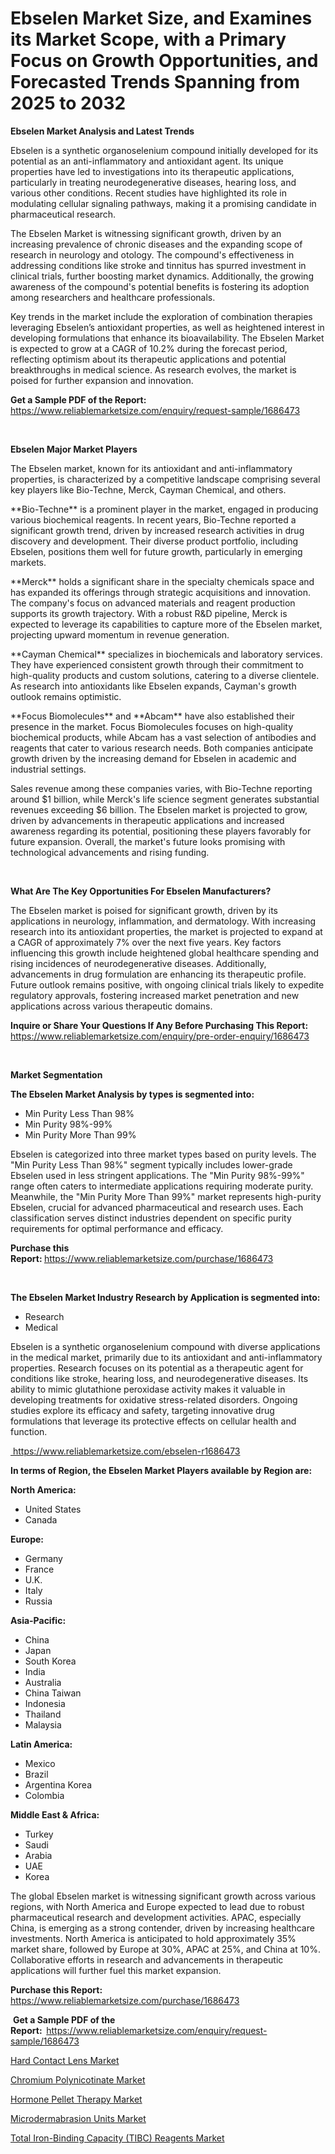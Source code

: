 <p><h1>Ebselen Market Size, and Examines its Market Scope, with a Primary Focus on Growth Opportunities, and Forecasted Trends Spanning from 2025 to 2032</h1></p><p><strong>Ebselen Market Analysis and Latest Trends</strong></p>
<p><p>Ebselen is a synthetic organoselenium compound initially developed for its potential as an anti-inflammatory and antioxidant agent. Its unique properties have led to investigations into its therapeutic applications, particularly in treating neurodegenerative diseases, hearing loss, and various other conditions. Recent studies have highlighted its role in modulating cellular signaling pathways, making it a promising candidate in pharmaceutical research.</p><p>The Ebselen Market is witnessing significant growth, driven by an increasing prevalence of chronic diseases and the expanding scope of research in neurology and otology. The compound's effectiveness in addressing conditions like stroke and tinnitus has spurred investment in clinical trials, further boosting market dynamics. Additionally, the growing awareness of the compound's potential benefits is fostering its adoption among researchers and healthcare professionals.</p><p>Key trends in the market include the exploration of combination therapies leveraging Ebselen’s antioxidant properties, as well as heightened interest in developing formulations that enhance its bioavailability. The Ebselen Market is expected to grow at a CAGR of 10.2% during the forecast period, reflecting optimism about its therapeutic applications and potential breakthroughs in medical science. As research evolves, the market is poised for further expansion and innovation.</p></p>
<p><strong>Get a Sample PDF of the Report:&nbsp;</strong> <a href="https://www.reliablemarketsize.com/enquiry/request-sample/1686473?utm_campaign=1133&utm_medium=2&utm_source=Github&utm_content=ia&utm_term=26032025&utm_id=ebselen">https://www.reliablemarketsize.com/enquiry/request-sample/1686473</a></p>
<p>&nbsp;</p>
<p><strong>Ebselen Major Market Players</strong></p>
<p><p>The Ebselen market, known for its antioxidant and anti-inflammatory properties, is characterized by a competitive landscape comprising several key players like Bio-Techne, Merck, Cayman Chemical, and others.</p><p>**Bio-Techne** is a prominent player in the market, engaged in producing various biochemical reagents. In recent years, Bio-Techne reported a significant growth trend, driven by increased research activities in drug discovery and development. Their diverse product portfolio, including Ebselen, positions them well for future growth, particularly in emerging markets.</p><p>**Merck** holds a significant share in the specialty chemicals space and has expanded its offerings through strategic acquisitions and innovation. The company's focus on advanced materials and reagent production supports its growth trajectory. With a robust R&D pipeline, Merck is expected to leverage its capabilities to capture more of the Ebselen market, projecting upward momentum in revenue generation.</p><p>**Cayman Chemical** specializes in biochemicals and laboratory services. They have experienced consistent growth through their commitment to high-quality products and custom solutions, catering to a diverse clientele. As research into antioxidants like Ebselen expands, Cayman's growth outlook remains optimistic.</p><p>**Focus Biomolecules** and **Abcam** have also established their presence in the market. Focus Biomolecules focuses on high-quality biochemical products, while Abcam has a vast selection of antibodies and reagents that cater to various research needs. Both companies anticipate growth driven by the increasing demand for Ebselen in academic and industrial settings.</p><p>Sales revenue among these companies varies, with Bio-Techne reporting around $1 billion, while Merck's life science segment generates substantial revenues exceeding $6 billion. The Ebselen market is projected to grow, driven by advancements in therapeutic applications and increased awareness regarding its potential, positioning these players favorably for future expansion. Overall, the market's future looks promising with technological advancements and rising funding.</p></p>
<p>&nbsp;</p>
<p><strong>What Are The Key Opportunities For Ebselen Manufacturers?</strong></p>
<p><p>The Ebselen market is poised for significant growth, driven by its applications in neurology, inflammation, and dermatology. With increasing research into its antioxidant properties, the market is projected to expand at a CAGR of approximately 7% over the next five years. Key factors influencing this growth include heightened global healthcare spending and rising incidences of neurodegenerative diseases. Additionally, advancements in drug formulation are enhancing its therapeutic profile. Future outlook remains positive, with ongoing clinical trials likely to expedite regulatory approvals, fostering increased market penetration and new applications across various therapeutic domains.</p></p>
<p><strong>Inquire or Share Your Questions If Any Before Purchasing This Report:</strong> <a href="https://www.reliablemarketsize.com/enquiry/pre-order-enquiry/1686473?utm_campaign=1133&utm_medium=2&utm_source=Github&utm_content=ia&utm_term=26032025&utm_id=ebselen">https://www.reliablemarketsize.com/enquiry/pre-order-enquiry/1686473</a></p>
<p>&nbsp;</p>
<p><strong>Market Segmentation</strong></p>
<p><strong>The Ebselen Market Analysis by types is segmented into:</strong></p>
<p><ul><li>Min Purity Less Than 98%</li><li>Min Purity 98%-99%</li><li>Min Purity More Than 99%</li></ul></p>
<p><p>Ebselen is categorized into three market types based on purity levels. The "Min Purity Less Than 98%" segment typically includes lower-grade Ebselen used in less stringent applications. The "Min Purity 98%-99%" range often caters to intermediate applications requiring moderate purity. Meanwhile, the "Min Purity More Than 99%" market represents high-purity Ebselen, crucial for advanced pharmaceutical and research uses. Each classification serves distinct industries dependent on specific purity requirements for optimal performance and efficacy.</p></p>
<p><strong>Purchase this Report:&nbsp;</strong><a href="https://www.reliablemarketsize.com/purchase/1686473?utm_campaign=1133&utm_medium=2&utm_source=Github&utm_content=ia&utm_term=26032025&utm_id=ebselen">https://www.reliablemarketsize.com/purchase/1686473</a></p>
<p>&nbsp;</p>
<p><strong>The Ebselen Market Industry Research by Application is segmented into:</strong></p>
<p><ul><li>Research</li><li>Medical</li></ul></p>
<p><p>Ebselen is a synthetic organoselenium compound with diverse applications in the medical market, primarily due to its antioxidant and anti-inflammatory properties. Research focuses on its potential as a therapeutic agent for conditions like stroke, hearing loss, and neurodegenerative diseases. Its ability to mimic glutathione peroxidase activity makes it valuable in developing treatments for oxidative stress-related disorders. Ongoing studies explore its efficacy and safety, targeting innovative drug formulations that leverage its protective effects on cellular health and function.</p></p>
<p><a href="https://www.reliablemarketsize.com/ebselen-r1686473?utm_campaign=1133&utm_medium=2&utm_source=Github&utm_content=ia&utm_term=26032025&utm_id=ebselen">&nbsp;https://www.reliablemarketsize.com/ebselen-r1686473</a></p>
<p><strong>In terms of Region, the Ebselen Market Players available by Region are:</strong></p>
<p>
    <p> <strong> North America: </strong>
        <ul>
            <li>United States</li>
            <li>Canada</li>
        </ul>
        </p> 
    <p> <strong> Europe: </strong>
        <ul>
            <li>Germany</li>
            <li>France</li>
            <li>U.K.</li>
            <li>Italy</li>
            <li>Russia</li>
        </ul>
        </p> 
    <p> <strong> Asia-Pacific: </strong>
        <ul>
            <li>China</li>
            <li>Japan</li>
            <li>South Korea</li>
            <li>India</li>
            <li>Australia</li>
            <li>China Taiwan</li>
            <li>Indonesia</li>
            <li>Thailand</li>
            <li>Malaysia</li>
        </ul>
        </p> 
    <p> <strong> Latin America: </strong>
        <ul>
            <li>Mexico</li>
            <li>Brazil</li>
            <li>Argentina Korea</li>
            <li>Colombia</li>
        </ul>
        </p> 
    <p> <strong> Middle East & Africa: </strong>
        <ul>
            <li>Turkey</li>
            <li>Saudi</li>
            <li>Arabia</li>
            <li>UAE</li>
            <li>Korea</li>
        </ul>
    </p>
    </p>
<p><p>The global Ebselen market is witnessing significant growth across various regions, with North America and Europe expected to lead due to robust pharmaceutical research and development activities. APAC, especially China, is emerging as a strong contender, driven by increasing healthcare investments. North America is anticipated to hold approximately 35% market share, followed by Europe at 30%, APAC at 25%, and China at 10%. Collaborative efforts in research and advancements in therapeutic applications will further fuel this market expansion.</p></p>
<p><strong>Purchase this Report: </strong><a href="https://www.reliablemarketsize.com/purchase/1686473?utm_campaign=1133&utm_medium=2&utm_source=Github&utm_content=ia&utm_term=26032025&utm_id=ebselen">https://www.reliablemarketsize.com/purchase/1686473</a></p>
<p>&nbsp;<strong>Get a Sample PDF of the Report:&nbsp;&nbsp;</strong><a href="https://www.reliablemarketsize.com/enquiry/request-sample/1686473?utm_campaign=1133&utm_medium=2&utm_source=Github&utm_content=ia&utm_term=26032025&utm_id=ebselen">https://www.reliablemarketsize.com/enquiry/request-sample/1686473</a></p>
<p><strong></strong></p>
<p><p><a href="https://github.com/oatisorenscl/Market-Research-Report-List-1/blob/main/hard-contact-lens-market.md?utm_campaign=1133&utm_medium=2&utm_source=Github&utm_content=ia&utm_term=26032025&utm_id=ebselen">Hard Contact Lens Market</a></p><p><a href="https://github.com/norbyboyse4d/Market-Research-Report-List-1/blob/main/chromium-polynicotinate-market.md?utm_campaign=1133&utm_medium=2&utm_source=Github&utm_content=ia&utm_term=26032025&utm_id=ebselen">Chromium Polynicotinate Market</a></p><p><a href="https://github.com/shapurforouz/Market-Research-Report-List-1/blob/main/hormone-pellet-therapy-market.md?utm_campaign=1133&utm_medium=2&utm_source=Github&utm_content=ia&utm_term=26032025&utm_id=ebselen">Hormone Pellet Therapy Market</a></p><p><a href="https://github.com/jemalapoilly/Market-Research-Report-List-1/blob/main/microdermabrasion-units-market.md?utm_campaign=1133&utm_medium=2&utm_source=Github&utm_content=ia&utm_term=26032025&utm_id=ebselen">Microdermabrasion Units Market</a></p><p><a href="https://github.com/siriyagayo/Market-Research-Report-List-1/blob/main/total-iron-binding-capacity-tibc-reagents-market.md?utm_campaign=1133&utm_medium=2&utm_source=Github&utm_content=ia&utm_term=26032025&utm_id=ebselen">Total Iron-Binding Capacity (TIBC) Reagents Market</a></p></p>